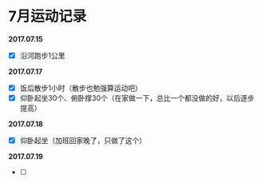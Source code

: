 # 7月运动记录
**2017.07.15**
- [X] 沿河跑步1公里

**2017.07.17**
- [X] 饭后散步1小时（散步也勉强算运动吧）
- [X] 仰卧起坐30个、俯卧撑30个（在家做一下，总比一个都没做的好，以后逐步提高）

**2017.07.18**
- [X] 仰卧起坐（加班回家晚了，只做了这个）

**2017.07.19**

- [ ] 